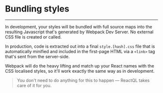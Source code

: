 # Bundling styles

---
In development, your styles will be bundled with full source maps into the resulting Javascript that's generated by Webpack Dev Server. No external CSS file is created or called.

In production, code is extracted out into a final `style.[hash].css` file that is automatically minified and included in the first-page HTML via a `<link>` tag that's sent from the server-side.

Webpack will do the heavy lifting and match up your React names with the CSS localised styles, so it'll work exactly the same way as in development.

> You don't need to do anything for this to happen &mdash; ReactQL takes care of it for you.
